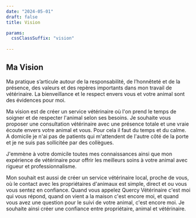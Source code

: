 ```yaml
---
date: "2024-05-01"
draft: false
title: Vision

params:
  cssClassSuffix: "vision"
  
---
```


## Ma Vision

Ma pratique s’articule autour de la responsabilité, de l’honnêteté et de la présence, des valeurs et des repères importants dans mon travail de vétérinaire. La bienveillance et le respect envers vous et votre animal sont des évidences pour moi.

Ma vision est de créer un service vétérinaire où l'on prend le temps de soigner et de respecter l'animal selon ses besoins. Je souhaite vous proposer une consultation vétérinaire avec une présence totale et une vraie écoute envers votre animal et vous. Pour cela il faut du temps et du calme. A domicile je n'ai pas de patients qui m'attendent de l'autre côté de la porte et je ne suis pas sollicitée par des collègues. 

J'emmène à votre domicile toutes mes connaissances ainsi que mon expérience de vétérinaire pour offrir les meilleurs soins à votre animal avec rigueur et professionnalisme.

Mon souhait est aussi de créer un service vétérinaire local, proche de vous, où le contact avec les propriétaires d'animaux est simple, direct et ou vous vous sentez en confiance. Quand vous appelez Quercy Vétérinaire c'est moi qui vous répond, quand on vient a la maison c'est encore moi, et quand vous avez une question pour le suivi de votre animal, c'est encore moi. Je souhaite ainsi créer une confiance entre propriétaire, animal et vétérinaire.

